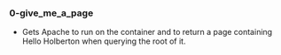 ### 0-give_me_a_page
- Gets Apache to run on the container and to return a page containing Hello
  Holberton when querying the root of it.
